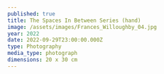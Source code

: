 ```yaml
---
published: true
title: The Spaces In Between Series (hand)
image: /assets/images/Frances_Willoughby_04.jpg
year: 2022
date: 2022-09-29T23:00:00.000Z
type: Photography
media_type: photograph
dimensions: 20 x 30 cm
---
```


